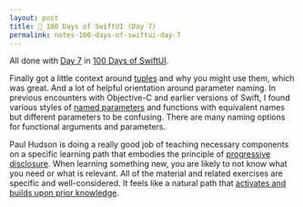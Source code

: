 ```yaml
---
layout: post
title: 📔 100 Days of SwiftUI (Day 7)
permalink: notes-100-days-of-swiftui-day-7
---
```


All done with [Day 7](https://www.hackingwithswift.com/100/swiftui/7) in [100 Days of SwiftUI](https://www.hackingwithswift.com/100/swiftui).

Finally got a little context around [tuples](https://en.wikipedia.org/wiki/Tuple) and why you might use them, which was great. And a lot of helpful orientation around parameter naming. In previous encounters with Objective-C and earlier versions of Swift, I found various styles of [named parameters](https://en.wikipedia.org/wiki/Named_parameter) and functions with equivalent names but different parameters to be confusing. There are many naming options for functional arguments and parameters.

Paul Hudson is doing a really good job of teaching necessary components on a specific learning path that embodies the principle of [progressive disclosure](https://en.wikipedia.org/wiki/Progressive_disclosure). When learning something new, you are likely to not know what you need or what is relevant. All of the material and related exercises are specific and well-considered. It feels like a natural path that [activates and builds upon prior knowledge](https://poorvucenter.yale.edu/StudentsPriorKnowledge).

